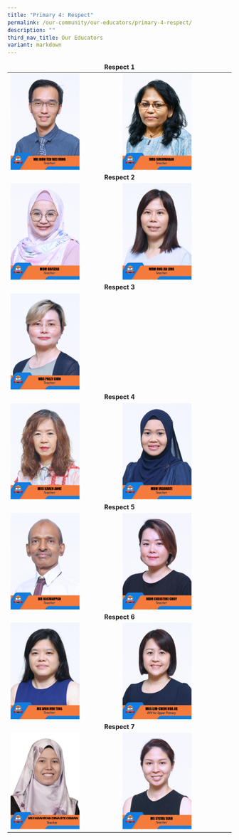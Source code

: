 ```yaml
---
title: "Primary 4: Respect"
permalink: /our-community/our-educators/primary-4-respect/
description: ""
third_nav_title: Our Educators
variant: markdown
---
```

<table>
<thead>
  <tr>
		<td colspan="2"><center><b>Respect 1</b></center></td>
  </tr>
</thead>
<tbody>
  <tr>
    <td><img src="/images/Teaching%20Staff/2023_mr%20john%20teh%20wei%20ming.jpg" style="width:65%"></td>
    <td><img src="/images/Teaching%20Staff/2023_mrs%20sukumaran.jpg" style="width:65%"> </td>
  </tr>
  <tr>
    <td colspan="2"><center><b>Respect 2</b></center></td>
  </tr>
  <tr>
    <td><img src="/images/Teaching%20Staff/2023_mdm%20hafizah.jpg" style="width:65%"> </td>
    <td><img src="/images/Teaching%20Staff/2023_mdm%20ong%20jia%20ling.jpg" style="width:65%"> </td>
  </tr>
  <tr>
    <td colspan="2"><center><b>Respect 3</b></center></td>
  </tr>
  <tr>
    <td><img src="/images/Teaching%20Staff/2023_mrs%20polly%20chin.jpg" style="width:65%"> </td>
    <td><img src="" style="width:65%"> </td>
  </tr>
  <tr>
    <td colspan="2"><center><b>Respect 4</b></center></td>
  </tr>
  <tr>
    <td> <img src="/images/Teaching%20Staff/2023_mrs%20karen%20anne.jpg" style="width:65%"></td>
    <td><img src="/images/Teaching%20Staff/2023_mdm%20irdawati.jpg" style="width:65%"> </td>
  </tr>
  <tr>
    <td colspan="2"><center><b>Respect 5</b></center></td>
  </tr>
  <tr>
    <td><img src="/images/Teaching%20Staff/2023_mr%20nachiappan.jpg" style="width:65%"> </td>
    <td><img src="/images/Teaching%20Staff/2023_mdm%20christine%20choy.jpg" style="width:65%"> </td>
  </tr>
  <tr>
    <td colspan="2"><center><b>Respect 6</b></center></td>
  </tr>
  <tr>
    <td><img src="/images/Teaching%20Staff/2023_ms%20won%20min%20ting.jpg" style="width:65%"> </td>
    <td><img src="/images/Teaching%20Staff/mrs%20lim-chew%20hua%20jie.jpg" style="width:65%"> </td>
  </tr>
	 <tr>
    <td colspan="2"><center><b>Respect 7</b></center></td>
  </tr>
  <tr>
    <td><img src="/images/Teaching%20Staff/2023_ms%20farahiyah%20dina.jpg" style="width:65%"> </td>
    <td><img src="/images/Teaching%20Staff/2023_ms%20sylvia%20seah.jpg" style="width:65%"></td>
  </tr>
</tbody>
</table>
